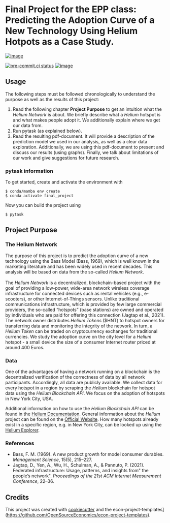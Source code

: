 Final Project for the EPP class:
Predicting the Adoption Curve of a New Technology Using Helium Hotpots as a Case Study.
===============================

[![image](https://img.shields.io/github/workflow/status/marinatalantceva/final_project/main/main)](https://github.com/marinatalantceva/final_project/actions?query=branch%3Amain)


[![pre-commit.ci status](https://results.pre-commit.ci/badge/github/marinatalantceva/final_project/main.svg)](https://results.pre-commit.ci/latest/github/marinatalantceva/final_project/main)
[![image](https://img.shields.io/badge/code%20style-black-000000.svg)](https://github.com/ambv/black)

## Usage

The following steps must be followed chronologically to understand the purpose as well as the results of this project:

1. Read the following chapter **Project Purpose** to get an intuition what the *Helium Network* is about. We briefly describe what a *Helium* hotspot is and what makes people adopt it. We additionally explain where we get our data from.
2. Run pytask (as explained below).
3. Read the resulting pdf-document. It will provide a description of the prediction model we used in our analysis, as well as a clear data exploration. Additionally, we are using this pdf-document to present and discuss our results (using graphs). Finally, we talk about limitations of our work and give suggestions for future research. 


### pytask information

To get started, create and activate the environment with

```console
$ conda/mamba env create
$ conda activate final_project
```
Now you can build the project using

```console
$ pytask
```


## Project Purpose

### The Helium Network

The purpose of this project is to predict the adoption curve of a new technology using the Bass Model (Bass, 1969), which is well known in the marketing literature and has been widely used in recent decades. This analysis will be based on data from the so-called *Helium Network*.
<br>
<br>
The *Helium Network* is a decentralized, blockchain-based project with the goal of providing a low-power, wide-area network wireless coverage infrastructure for connected devices such as rental vehicles (e.g., e-scooters), or other Internet-of-Things sensors. Unlike traditional communications infrastructure, which is provided by few large commercial providers, the so-called “hotspots” (base stations) are owned and operated by individuals who are paid for offering this connection (Jagtap et al., 2021). The network owner distributes *Helium Tokens* ($HNT) to hotspot owners for transferring data and monitoring the integrity of the network. In turn, a *Helium Token* can be traded on cryptocurrency exchanges for traditional currencies. We study the adoption curve on the city level for a *Helium* hotspot - a small device the size of a consumer Internet router priced at around 400 Euros.

### Data

One of the advantages of having a network running on a blockchain is the decentralized verification of the correctness of data by all network participants. Accordingly, all data are publicly available. We collect data for every hotspot in a region by scraping the *Helium* blockchain for hotspot data using the *Helium Blockchain API*. We focus on the adoption of hotspots in New York City, USA.


Additional information on how to use the *Helium Blockchain API* can be found in the [Helium Documentation](https://docs.helium.com/api/blockchain/hotspots). General information about the *Helium* project can be found on the [Official Website](https://www.helium.com/). How many hotspots already exist in a specific region, e.g. in New York City, can be looked up using the [Helium Explorer](https://explorer.helium.com/).

### References

- Bass, F. M. (1969). A new product growth for model consumer durables. *Management Science*, 15(5), 215–227.
- Jagtap, D., Yen, A., Wu, H., Schulman, A., & Pannuto, P. (2021). Federated infrastructure: Usage, patterns, and insights from" the people’s network". *Proceedings of the 21st ACM Internet Measurement Conference*, 22–36.

## Credits

This project was created with [cookiecutter](https://github.com/audreyr/cookiecutter)
and the
econ-project-templates](https://github.com/OpenSourceEconomics/econ-project-templates).
